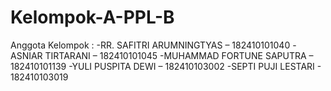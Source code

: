 # Kelompok-A-PPL-B

Anggota Kelompok :
-RR. SAFITRI ARUMNINGTYAS – 182410101040
-ASNIAR TIRTARANI – 182410101045
-MUHAMMAD FORTUNE SAPUTRA – 182410101139
-YULI PUSPITA DEWI – 182410103002
-SEPTI PUJI LESTARI - 182410103019
